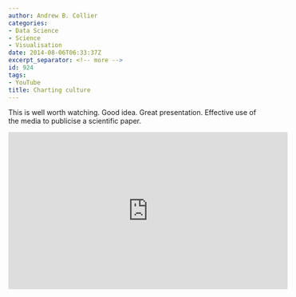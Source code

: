 ```yaml
---
author: Andrew B. Collier
categories:
- Data Science
- Science
- Visualisation
date: 2014-08-06T06:33:37Z
excerpt_separator: <!-- more -->
id: 924
tags:
- YouTube
title: Charting culture
---
```


This is well worth watching. Good idea. Great presentation. Effective use of the media to publicise a scientific paper.

<!--more-->

<iframe width="560" height="315" src="https://www.youtube.com/embed/4gIhRkCcD4U" frameborder="0" allowfullscreen></iframe>